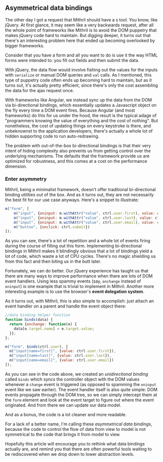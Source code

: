 ## Asymmetrical data bindings

The other day I got a request that Mithril should have a `$` tool. You know, like jQuery. At first glance, it may seem like a very backwards request, after all the whole point of frameworks like Mithril is to avoid the DOM puppetry that makes jQuery code hard to maintain. But digging deeper, it turns out that there's an interesting problem here that ended up becoming overlooked by bigger frameworks.

Consider that you have a form and all you want to do is use it the way HTML forms were intended to: you fill out fields and then submit the data.

With jQuery, the data flow would involve fishing out the values for the inputs with `serialize` or manual DOM queries and `val` calls. As I mentioned, this type of puppetry code often ends up becoming hard to maintain, but as it turns out, it's actually pretty efficient, since there's only the cost assembling the data for the ajax request once.

With frameworks like Angular, we instead sync up the data from the DOM via bi-directional bindings, which essentially updates a Javascript object on the fly every time a DOM event fires. Because Angular (and most frameworks) do this for us under the hood, the result is the typical adage of "programmers knowing the value of everything and the cost of nothing". But nonetheless, the cost of updating things on every keystroke is there, and unbeknownst to the application developers, there's actually a whole lot of hidden supporting code to run auto-redrawing.

The problem with out-of-the-box bi-directional bindings is that their very intent of hiding complexity also prevents us from getting control over the underlying mechanisms. The defaults that the framework provide us are optimized for robustness, and this comes at a cost on the performance dimension.

### Enter asymmetry

Mithril, being a minimalist framework, doesn't offer traditional bi-directional binding utilities out of the box. And as it turns out, they are not necessarily the best fit for our use case anyways. Here's a snippet to illustrate:

```javascript
m("form", [
	m("input", {oninput: m.withAttr("value", ctrl.user.first), value: ctrl.user.first()}),
	m("input", {oninput: m.withAttr("value", ctrl.user.last), value: ctrl.user.last()}),
	m("input", {oninput: m.withAttr("value", ctrl.user.email), value: ctrl.user.email()}),
	m("button", {onclick: ctrl.submit})
]);
```

As you can see, there's a lot of repetition and a whole lot of events firing during the course of filling out this form. Implementing bi-directional bindings in Mithril makes it blindingly obvious that a lot of bindings yield a lot of code, which waste a lot of CPU cycles. There's no magic shielding us from this fact and then biting us in the butt later.

Fortunately, we can do better. Our jQuery experience has taught us that there are many ways to improve performance when there are lots of DOM event handlers. Using less spammy events (say, `onchange` instead of `oninput`) is one example that is trivial to implement in Mithril. Another more interesting example is to use the browser's **event delegation system**.

As it turns out, with Mithril, this is also simple to accomplish: just attach an event handler on a parent and handle the event object there:

```javascript
//data binding helper function
function binds(data) {
  return {onchange: function(e) {
    data[e.target.name] = e.target.value;
  }};
};

m("form", binds(ctrl.user), [
  m("input[name=first]", {value: ctrl.user.first}),
  m("input[name=last]", {value: ctrl.user.last}),
  m("input[name=email]", {value: ctrl.user.email})
]);
```

As you can see in the code above, we created an *unidirectional binding* called `binds` which syncs the controller object with the DOM values whenever a `change` event is triggered (as opposed to spamming the `oninput` event like we saw earlier). The event handler itself is also quite simple: DOM events propagate through the DOM tree, so we can simply intercept them at the `form` element and look at the event target to figure out where the event originated. And from there we can update our data model.

And as a bonus, the code is a lot cleaner and more readable.

For a lack of a better name, I'm calling these *asymmetrical data bindings*, because the code to control the flow of data from view to model is not symmetrical to the code that brings it from model to view.

Hopefully this article will encourage you to rethink what data bindings actually are, and remind you that there are often powerful tools waiting to be rediscovered when we drop down to lower abstraction levels.